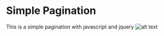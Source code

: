 # Simple Pagination
This is a simple pagination with javascript and jquery
![alt text]("https://jsusx.com/images/pagination.jpg")
